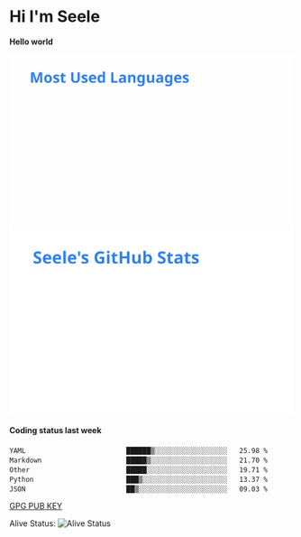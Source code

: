 <h1>Hi I'm Seele</h1>

<b>Hello world</b>

<img src='/assets/top-langs.svg' alt="Seele's github langs"> <img src='/assets/stats.svg' alt="Seele's github stats" >

<h4>Coding status last week </h4>

<!--START_SECTION:waka-->

```txt
YAML                         ██████▒░░░░░░░░░░░░░░░░░░   25.98 %
Markdown                     █████▒░░░░░░░░░░░░░░░░░░░   21.70 %
Other                        █████░░░░░░░░░░░░░░░░░░░░   19.71 %
Python                       ███▒░░░░░░░░░░░░░░░░░░░░░   13.37 %
JSON                         ██▒░░░░░░░░░░░░░░░░░░░░░░   09.03 %
```

<!--END_SECTION:waka-->

[GPG PUB KEY](https://keys.openpgp.org/vks/v1/by-fingerprint/3FCE91BF5B9666B55B67213C4C57B7824A5B6680)

Alive Status: ![Alive Status](https://hc.dvd.moe/b/2/8b44cecc-1f43-4449-9b4b-9c7fd754673c.svg)
